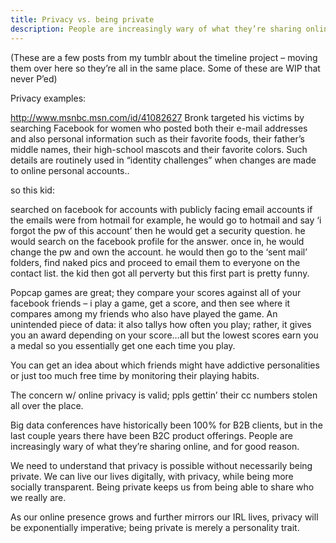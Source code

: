 ```yaml
---
title: Privacy vs. being private
description: People are increasingly wary of what they’re sharing online, and for good reason.
---
```


(These are a few posts from my tumblr about the timeline project – moving them over here so they’re all in the same place. Some of these are WIP that never P’ed)

Privacy examples:

http://www.msnbc.msn.com/id/41082627
Bronk targeted his victims by searching Facebook for women who posted both their e-mail addresses and also personal information such as their favorite foods, their father’s middle names, their high-school mascots and their favorite colors.
Such details are routinely used in “identity challenges” when changes are made to online personal accounts..

so this kid:

searched on facebook for accounts with publicly facing email accounts
if the emails were from hotmail for example, he would go to hotmail and say ‘i forgot the pw of this account’
then he would get a security question. he would search on the facebook profile for the answer.
once in, he would change the pw and own the account.
he would then go to the ‘sent mail’ folders, find naked pics and proceed to email them to everyone on the contact list.
the kid then got all perverty but this first part is pretty funny.

Popcap games are great; they compare your scores against all of your facebook friends – i play a game, get a score, and then see where it compares among my friends who also have played the game.
An unintended piece of data: it also tallys how often you play; rather, it gives you an award depending on your score…all but the lowest scores earn you a medal so you essentially get one each time you play.

You can get an idea about which friends might have addictive personalities or just too much free time by monitoring their playing habits.

The concern w/ online privacy is valid; ppls gettin’ their cc numbers stolen all over the place.

Big data conferences have historically been 100% for B2B clients, but in the last couple years there have been B2C product offerings. People are increasingly wary of what they’re sharing online, and for good reason.

We need to understand that privacy is possible without necessarily being private. We can live our lives digitally, with privacy, while being more socially transparent. Being private keeps us from being able to share who we really are.

As our online presence grows and further mirrors our IRL lives, privacy will be exponentially imperative; being private is merely a personality trait.